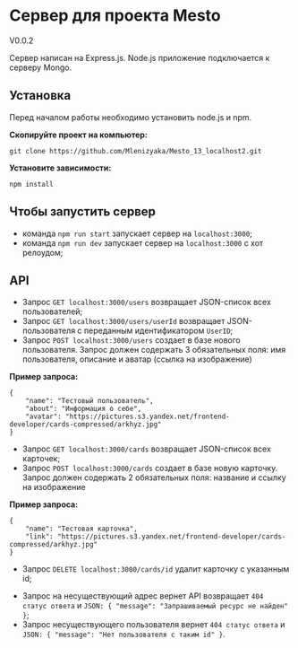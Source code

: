 # Сервер для проекта Mesto

V0.0.2

Сервер написан на Express.js.
Node.js приложение подключается к серверу Mongo.

## Установка

Перед началом работы необходимо установить node.js и npm.

__Скопируйте проект на компьютер:__
```
git clone https://github.com/Mlenizyaka/Mesto_13_localhost2.git
```
__Установите зависимости:__
```
npm install
```

## Чтобы запустить сервер

- команда `npm run start` запускает сервер на `localhost:3000`;
- команда `npm run dev` запускает сервер на `localhost:3000` с хот релоудом;

## API

- Запрос `GET localhost:3000/users` возвращает JSON-список всех пользователей;
- Запрос `GET localhost:3000/users/userId` возвращает JSON-пользователя с переданным идентификатором `UserID`;
- Запрос `POST localhost:3000/users` создает в базе нового пользователя. Запрос должен содержать 3 обязательных поля: имя пользователя, описание и аватар (ссылка на изображение)

**Пример запроса:**

```
{
    "name": "Тестовый пользователь",
    "about": "Информация о себе",
    "avatar": "https://pictures.s3.yandex.net/frontend-developer/cards-compressed/arkhyz.jpg"
}
```

- Запрос `GET localhost:3000/cards` возвращает JSON-список всех карточек;
- Запрос `POST localhost:3000/cards` создает в базе новую карточку. Запрос должен содержать 2 обязательных поля: название и ссылку на изображение

**Пример запроса:**

```
{
    "name": "Тестовая карточка",
    "link": "https://pictures.s3.yandex.net/frontend-developer/cards-compressed/arkhyz.jpg"
}
```

- Запрос `DELETE localhost:3000/cards/id` удалит карточку с указанным id;

* Запрос на несуществующий адрес вернет API возвращает `404 статус ответа` и `JSON: { "message": "Запрашиваемый ресурс не найден" }`;
* Запрос несуществующего пользователя вернет `404 статус ответа` и `JSON: { "message": "Нет пользователя с таким id" }`.
